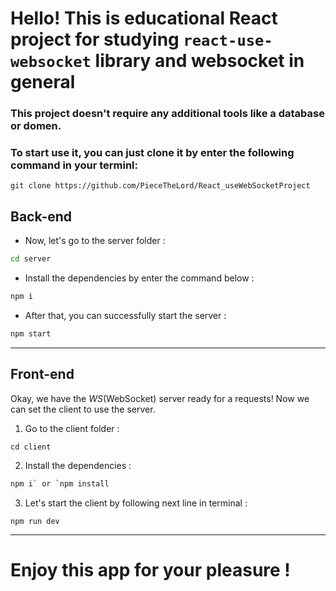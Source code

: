 # Hello! This is educational React project for studying `react-use-websocket` library and websocket in general



### This project doesn't require any additional tools like a database or domen.
### To start use it, you can just clone it by enter the following command in your terminl:



```Terminal
git clone https://github.com/PieceTheLord/React_useWebSocketProject
```



## Back-end 

- Now, let's go to the server folder : 
```Bash
cd server
```

- Install the dependencies by enter the command below :
```Bash
npm i 
```

- After that, you can successfully start the server :
```Bash
npm start
```


---

## Front-end
Okay, we have the _*WS*_(WebSocket) server ready for a requests!
Now we can set the client to use the server.

1. Go to the client folder :
```
cd client
```

2. Install the dependencies :
```Bash
npm i` or `npm install
```

3. Let's start the client by following next line in terminal :
```
npm run dev
```


---

# Enjoy this app for your pleasure !

